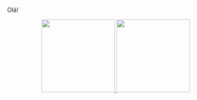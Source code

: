 Olá!

<div align="center">

<a href="https://github.com/AlissaGabriel">

<img height="170em" src="https://github-readme-stats.vercel.app/api?username=AlissaGabriel&show_icons=true&bg_color=D3D3D3&&text_color=000000&title_color=#9FC4E7&icon_color=FF00FF&hide_border=true&count_private=true&include_all_commits=false"/>

<img height="170em" src="https://github-readme-stats.vercel.app/api/top-langs/?username=AlissaGabriel&layout=compact&bg_color=D3D3D3&text_color=000000&title_color=#9FC4E7&hide_border=true&langs_count=10"/>

</a>

</div>

